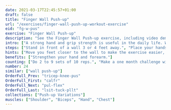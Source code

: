 ```yaml
---
date: 2021-03-17T22:45:57+01:00
draft: false
title: "Finger Wall Push-up"
url: "/exercises/finger-wall-push-up-workout-exercise"
eid: "fg-w-pus"
exercise: "Finger Wall Push-up"
description: "See the Finger Wall Push-up exercise, including video demonstration and instructions on how-to perform. Identify benefits and activated body parts, see similar, related and supporting exercises."
intro: ["A strong hand and grip strength is useful in the daily life. Wall Finger Push-up is an easy exercise for the muscles in your hand."]
steps: ["Stand in front of a wall 3 or 4 feet away.", "Place your hands on the wall, shoulder-with.", "extend your fingers, so that the palm does not touch the wall.", "This is the starting position.", "With your body straight, bend your elbows so that the shoulders approach the wall.", "Extend your arms returning to the start position. Fingers are kept always straight, palm never touches the wall."]
hints: ["Move you feet closer to the wall to make the exercise easier, away to make it harder."]
benefits: ["Strengthen your hand and forearm."]
counting: ["Do 2 to 9 sets of 10 reps.", "Make a one month challenge with 10 to 50 repetitions daily."]
number: 24
similar: ["wall push-up"]
OrderFull_Prev: "tricep-knee-pus"
OrderFull_First: "calfr"
OrderFull_Next: "pul-flex"
OrderFull_Last: "lsit-tuck-pllt"
collections: ["Push-up Variations"]
muscles: ["Shoulder", "Biceps", "Hand", "Chest"]
---
```

